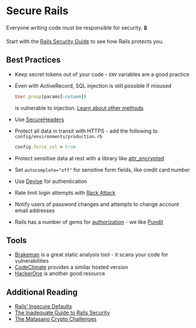 # Secure Rails

Everyone writing code must be responsible for security. :lock:

Start with the [Rails Security Guide](http://guides.rubyonrails.org/security.html) to see how Rails protects you.

## Best Practices

- Keep secret tokens out of your code - `ENV` variables are a good practice

- Even with ActiveRecord, SQL injection is still possible if misused

  ```ruby
  User.group(params[:column])
  ```

  is vulnerable to injection. [Learn about other methods](http://rails-sqli.org)

- Use [SecureHeaders](https://github.com/twitter/secureheaders)

- Protect all data in transit with HTTPS - add the following to `config/environments/production.rb`

  ```ruby
  config.force_ssl = true
  ```

- Protect sensitive data at rest with a library like [attr_encrypted](https://github.com/attr-encrypted/attr_encrypted)

- Set `autocomplete="off"` for sensitive form fields, like credit card number

- Use [Devise](https://github.com/plataformatec/devise) for authentication

- Rate limit login attempts with [Rack Attack](https://github.com/kickstarter/rack-attack)

- Notify users of password changes and attempts to change account email addresses

- Rails has a number of gems for [authorization](https://www.ruby-toolbox.com/categories/rails_authorization) - we like [Pundit](https://github.com/elabs/pundit)

## Tools

- [Brakeman](https://github.com/presidentbeef/brakeman) is a great static analysis tool - it scans your code for vulnerabilities
- [CodeClimate](https://codeclimate.com/) provides a similar hosted version
- [HackerOne](https://hackerone.com/) is another good resource

## Additional Reading

- [Rails’ Insecure Defaults](http://blog.codeclimate.com/blog/2013/03/27/rails-insecure-defaults/)
- [The Inadequate Guide to Rails Security](http://blog.honeybadger.io/ruby-security-tutorial-and-rails-security-guide/)
- [The Matasano Crypto Challenges](http://cryptopals.com/)
